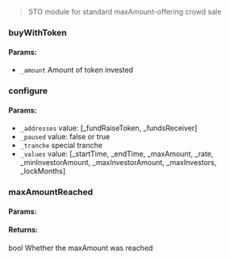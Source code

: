 >STO module for standard maxAmount-offering crowd sale  
### buyWithToken  
#### Params:  

- `_amount` Amount of token invested  

### configure  
#### Params:  

- `_addresses` value: [_fundRaiseToken, _fundsReceiver]  
- `_paused` value: false or true  
- `_tranche` special tranche  
- `_values` value: [_startTime, _endTime, _maxAmount, _rate, _minInvestorAmount, _maxInvestorAmount, _maxInvestors, _lockMonths]  

### maxAmountReached  
#### Params:  


#### Returns:  
bool Whether the maxAmount was reached  

